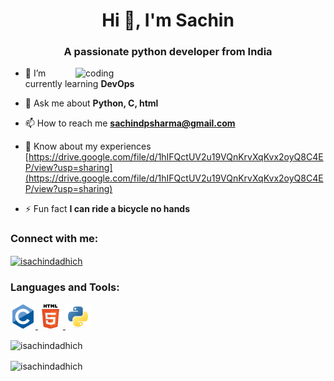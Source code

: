 <h1 align="center">Hi 👋, I'm Sachin</h1>
<h3 align="center">A passionate python developer from India</h3>

<img align="right" alt="coding" width="400" src="https://i.pinimg.com/originals/cd/59/d6/cd59d626dc86397fe45080e6e9c7027d.gif">

- 🌱 I’m currently learning **DevOps**

- 💬 Ask me about **Python, C, html**

- 📫 How to reach me **sachindpsharma@gmail.com**

- 📄 Know about my experiences [https://drive.google.com/file/d/1hIFQctUV2u19VQnKrvXqKvx2oyQ8C4EP/view?usp=sharing](https://drive.google.com/file/d/1hIFQctUV2u19VQnKrvXqKvx2oyQ8C4EP/view?usp=sharing)

- ⚡ Fun fact **I can ride a bicycle no hands**

<h3 align="left">Connect with me:</h3>
<p align="left">
<a href="https://instagram.com/isachindadhich" target="blank"><img align="center" src="https://raw.githubusercontent.com/rahuldkjain/github-profile-readme-generator/master/src/images/icons/Social/instagram.svg" alt="isachindadhich" height="30" width="40" /></a>
</p>

<h3 align="left">Languages and Tools:</h3>
<p align="left"> <a href="https://www.cprogramming.com/" target="_blank" rel="noreferrer"> <img src="https://raw.githubusercontent.com/devicons/devicon/master/icons/c/c-original.svg" alt="c" width="40" height="40"/> </a> <a href="https://www.w3.org/html/" target="_blank" rel="noreferrer"> <img src="https://raw.githubusercontent.com/devicons/devicon/master/icons/html5/html5-original-wordmark.svg" alt="html5" width="40" height="40"/> </a> <a href="https://www.python.org" target="_blank" rel="noreferrer"> <img src="https://raw.githubusercontent.com/devicons/devicon/master/icons/python/python-original.svg" alt="python" width="40" height="40"/> </a> </p>

<p><img align="center" src="https://github-readme-stats.vercel.app/api/top-langs?username=isachindadhich&show_icons=true&locale=en&layout=compact" alt="isachindadhich" /></p>

<p><img align="center" src="https://github-readme-streak-stats.herokuapp.com/?user=isachindadhich&" alt="isachindadhich" /></p>

